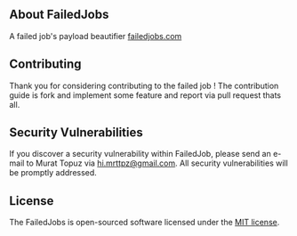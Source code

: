## About FailedJobs

A failed job's payload beautifier [failedjobs.com](https://www.failedjobs.com)

## Contributing

Thank you for considering contributing to the failed job ! The contribution guide is fork and implement some feature and report via pull request thats all.

## Security Vulnerabilities

If you discover a security vulnerability within FailedJob, please send an e-mail to Murat Topuz via [hi.mrttpz@gmail.com](mailto:hi.mrttpz@gmail.com). All security vulnerabilities will be promptly addressed.

## License

The FailedJobs is open-sourced software licensed under the [MIT license](https://opensource.org/licenses/MIT).
